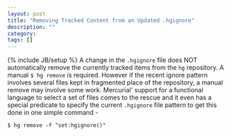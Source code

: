 ```yaml
---
layout: post
title: "Removing Tracked Content from an Updated .hgignore"
description: ""
category: 
tags: []
---
```

{% include JB/setup %}
A change in the `.hgignore` file does NOT automatically remove the currently tracked items from the `hg` repository. A manual `$ hg remove` is  required. However if the recent  ignore pattern involves several files kept in fragmented place of  the repository, a manual remove may involve some work. Mercurial' support for a functional language to select a set of files comes to the rescue and it even has a special predicate to specify the current `.hgignore` file pattern to get this done in one simple command - 

    $ hg remove -f "set:hgignore()"